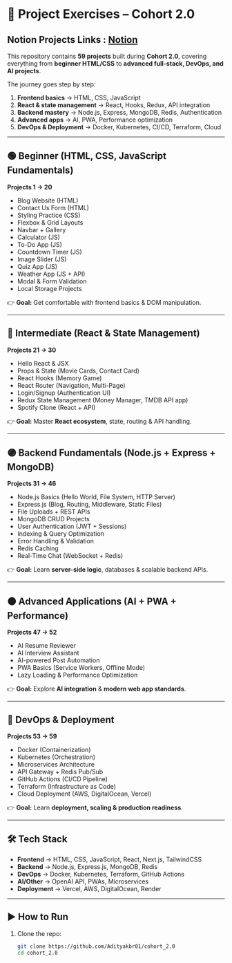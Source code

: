 # 🚀 Project Exercises – Cohort 2.0
## Notion Projects Links : [Notion][ProjectLinks]

[ProjectLinks]: https://magenta-piper-31a.notion.site/Project-Exercises-16c7807053c1802d942fdc78aa800e81


   



This repository contains **59 projects** built during **Cohort 2.0**, covering everything from **beginner HTML/CSS** to **advanced full-stack, DevOps, and AI projects**.  

The journey goes step by step:
1. **Frontend basics** → HTML, CSS, JavaScript  
2. **React & state management** → React, Hooks, Redux, API integration  
3. **Backend mastery** → Node.js, Express, MongoDB, Redis, Authentication  
4. **Advanced apps** → AI, PWA, Performance optimization  
5. **DevOps & Deployment** → Docker, Kubernetes, CI/CD, Terraform, Cloud  

---

## 🟢 Beginner (HTML, CSS, JavaScript Fundamentals)  
**Projects 1 → 20**

- Blog Website (HTML)  
- Contact Us Form (HTML)  
- Styling Practice (CSS)  
- Flexbox & Grid Layouts  
- Navbar + Gallery  
- Calculator (JS)  
- To-Do App (JS)  
- Countdown Timer (JS)  
- Image Slider (JS)  
- Quiz App (JS)  
- Weather App (JS + API)  
- Modal & Form Validation  
- Local Storage Projects  

👉 **Goal:** Get comfortable with frontend basics & DOM manipulation.

---

## 🔵 Intermediate (React & State Management)  
**Projects 21 → 30**

- Hello React & JSX  
- Props & State (Movie Cards, Contact Card)  
- React Hooks (Memory Game)  
- React Router (Navigation, Multi-Page)  
- Login/Signup (Authentication UI)  
- Redux State Management (Money Manager, TMDB API app)  
- Spotify Clone (React + API)  

👉 **Goal:** Master **React ecosystem**, state, routing & API handling.

---

## 🟣 Backend Fundamentals (Node.js + Express + MongoDB)  
**Projects 31 → 46**

- Node.js Basics (Hello World, File System, HTTP Server)  
- Express.js (Blog, Routing, Middleware, Static Files)  
- File Uploads + REST APIs  
- MongoDB CRUD Projects  
- User Authentication (JWT + Sessions)  
- Indexing & Query Optimization  
- Error Handling & Validation  
- Redis Caching  
- Real-Time Chat (WebSocket + Redis)  

👉 **Goal:** Learn **server-side logic**, databases & scalable backend APIs.

---

## 🟠 Advanced Applications (AI + PWA + Performance)  
**Projects 47 → 52**

- AI Resume Reviewer  
- AI Interview Assistant  
- AI-powered Post Automation  
- PWA Basics (Service Workers, Offline Mode)  
- Lazy Loading & Performance Optimization  

👉 **Goal:** Explore **AI integration** & **modern web app standards**.

---

## 🔴 DevOps & Deployment  
**Projects 53 → 59**

- Docker (Containerization)  
- Kubernetes (Orchestration)  
- Microservices Architecture  
- API Gateway + Redis Pub/Sub  
- GitHub Actions (CI/CD Pipeline)  
- Terraform (Infrastructure as Code)  
- Cloud Deployment (AWS, DigitalOcean, Vercel)  

👉 **Goal:** Learn **deployment, scaling & production readiness**.

---

## 🛠 Tech Stack

- **Frontend** → HTML, CSS, JavaScript, React, Next.js, TailwindCSS  
- **Backend** → Node.js, Express.js, MongoDB, Redis  
- **DevOps** → Docker, Kubernetes, Terraform, GitHub Actions  
- **AI/Other** → OpenAI API, PWAs, Microservices  
- **Deployment** → Vercel, AWS, DigitalOcean, Render  

---

## ▶️ How to Run

1. Clone the repo:
   ```bash
   git clone https://github.com/Adityakbr01/cohort_2.0
   cd cohort_2.0
